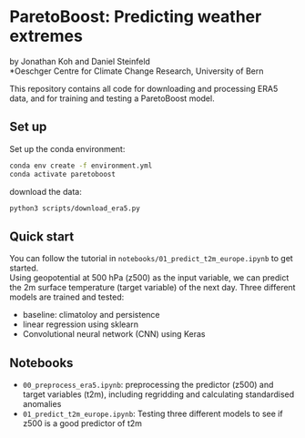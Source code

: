 # ParetoBoost: Predicting weather extremes

by Jonathan Koh and Daniel Steinfeld  
*Oeschger Centre for Climate Change Research, University of Bern  

This repository contains all code for downloading and processing ERA5 data, and for training and testing a ParetoBoost model.

## Set up

Set up the conda environment:

```bash
conda env create -f environment.yml
conda activate paretoboost
```

download the data:

```bash
python3 scripts/download_era5.py
```

## Quick start

You can follow the tutorial in `notebooks/01_predict_t2m_europe.ipynb` to get started.  
Using geopotential at 500 hPa (z500) as the input variable, we can predict the 2m surface temperature (target variable) of the next day. Three different models are trained and tested:

- baseline: climatoloy and persistence
- linear regression using sklearn
- Convolutional neural network (CNN) using Keras

## Notebooks

- `00_preprocess_era5.ipynb`: preprocessing the predictor (z500) and target variables (t2m), including regridding and calculating standardised anomalies
- `01_predict_t2m_europe.ipynb`: Testing three different models to see if z500 is a good predictor of t2m
